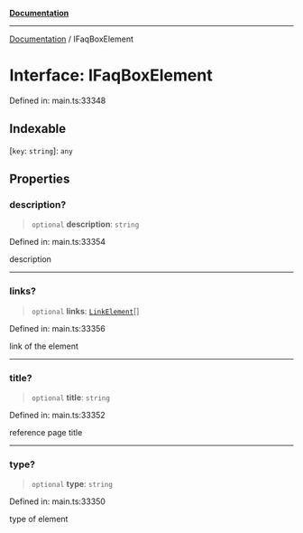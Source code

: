 [**Documentation**](../README.md)

***

[Documentation](../README.md) / IFaqBoxElement

# Interface: IFaqBoxElement

Defined in: main.ts:33348

## Indexable

\[`key`: `string`\]: `any`

## Properties

### description?

> `optional` **description**: `string`

Defined in: main.ts:33354

description

***

### links?

> `optional` **links**: [`LinkElement`](../classes/LinkElement.md)[]

Defined in: main.ts:33356

link of the element

***

### title?

> `optional` **title**: `string`

Defined in: main.ts:33352

reference page title

***

### type?

> `optional` **type**: `string`

Defined in: main.ts:33350

type of element
